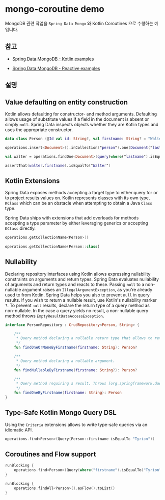 # mongo-coroutine demo

MongoDB 관련 작업을 `Spring Data Mongo` 와 Kotlin Coroutines 으로 수행하는 예입니다.

## 참고

* [Spring Data MongoDB - Kotlin examples](https://github.com/spring-projects/spring-data-examples/tree/main/mongodb/kotlin)

* [Spring Data MongoDB - Reactive examples](https://github.com/spring-projects/spring-data-examples/tree/main/mongodb/reactive)

## 설명

## Value defaulting on entity construction

Kotlin allows defaulting for constructor- and method arguments.
Defaulting allows usage of substitute values if a field in the document is absent or simply `null`.
Spring Data inspects objects whether they are Kotlin types and uses the appropriate constructor.

```kotlin
data class Person (@Id val id: String?, val firstname: String? = "Walter", val lastname: String)

operations.insert<Document>().inCollection("person").one(Document("lastname", "White"))

val walter = operations.findOne<Document>(query(where("lastname").isEqualTo("White")), "person")

assertThat(walter.firstname).isEqualTo("Walter")
```

## Kotlin Extensions

Spring Data exposes methods accepting a target type to either query for or to project results values on.
Kotlin represents classes with its own type, `KClass` which can be an obstacle when attempting to obtain a Java `Class`
type.

Spring Data ships with extensions that add overloads for methods accepting a type parameter by either leveraging
generics or accepting `KClass` directly.

```kotlin
operations.getCollectionName<Person>()
 
operations.getCollectionName(Person::class)
```

## Nullability

Declaring repository interfaces using Kotlin allows expressing nullability constraints on arguments and return types.
Spring Data evaluates nullability of arguments and return types and reacts to these. Passing `null` to a non-nullable
argument raises an `IllegalArgumentException`, as you're already used to from Kotlin. Spring Data helps you also to
prevent `null` in query results. If you wish to return a nullable result, use Kotlin's nullability marker `?`. To
prevent `null` results, declare the return type of a query method as non-nullable. In the case a query yields no result,
a non-nullable query method throws `EmptyResultDataAccessException`.

```kotlin
interface PersonRepository : CrudRepository<Person, String> {

	/**
	 * Query method declaring a nullable return type that allows to return null values.
	 */
	fun findOneOrNoneByFirstname(firstname: String): Person?

	/**
	 * Query method declaring a nullable argument.
	 */
	fun findNullableByFirstname(firstname: String?): Person?

	/**
	 * Query method requiring a result. Throws [org.springframework.dao.EmptyResultDataAccessException] if no result is found.
	 */
	fun findOneByFirstname(firstname: String): Person
}
```

## Type-Safe Kotlin Mongo Query DSL

Using the `Criteria` extensions allows to write type-safe queries via an idiomatic API.

```kotlin
operations.find<Person>(Query(Person::firstname isEqualTo "Tyrion"))
```

## Coroutines and Flow support

```kotlin
runBlocking {
	operations.find<Person>(Query(where("firstname").isEqualTo("Tyrion"))).awaitSingle()
}
```

```kotlin
runBlocking {
	operations.findAll<Person>().asFlow().toList()
}
```
